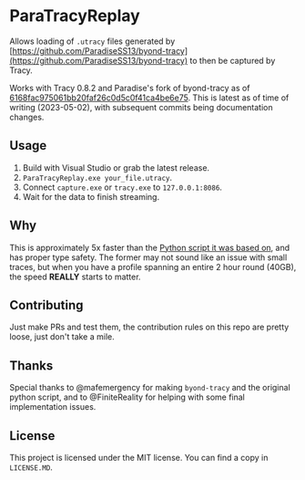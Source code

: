 # ParaTracyReplay

Allows loading of `.utracy` files generated by [https://github.com/ParadiseSS13/byond-tracy](https://github.com/ParadiseSS13/byond-tracy) to then be captured by Tracy.

Works with Tracy 0.8.2 and Paradise's fork of byond-tracy as of [6168fac975061bb20faf26c0d5c0f41ca4be6e75](https://github.com/ParadiseSS13/byond-tracy/commit/6168fac975061bb20faf26c0d5c0f41ca4be6e75). This is latest as of time of writing (2023-05-02), with subsequent commits being documentation changes.

## Usage

1. Build with Visual Studio or grab the latest release.
2. `ParaTracyReplay.exe your_file.utracy`.
3. Connect `capture.exe` or `tracy.exe` to `127.0.0.1:8086`.
4. Wait for the data to finish streaming.

## Why

This is approximately 5x faster than the [Python script it was based on](https://github.com/ParadiseSS13/byond-tracy/blob/6168fac975061bb20faf26c0d5c0f41ca4be6e75/replay.py), and has proper type safety. The former may not sound like an issue with small traces, but when you have a profile spanning an entire 2 hour round (40GB), the speed **REALLY** starts to matter.

## Contributing 

Just make PRs and test them, the contribution rules on this repo are pretty loose, just don't take a mile.

## Thanks

Special thanks to @mafemergency for making `byond-tracy` and the original python script, and to @FiniteReality for helping with some final implementation issues.

## License

This project is licensed under the MIT license. You can find a copy in `LICENSE.MD`.
